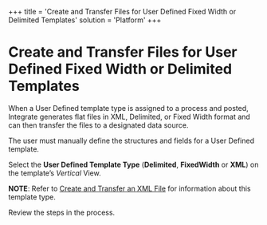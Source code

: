 +++
title = 'Create and Transfer Files for User Defined Fixed Width or Delimited Templates'
solution = 'Platform'
+++

# Create and Transfer Files for User Defined Fixed Width or Delimited Templates

When a User Defined template type is assigned to a process and posted,
Integrate generates flat files in XML, Delimited, or Fixed Width format
and can then transfer the files to a designated data source.

The user must manually define the structures and fields for a User
Defined template.

Select the **User Defined Template Type** (**Delimited**, **FixedWidth**
or **XML**) on the template’s *Vertical* View.

**NOTE**: Refer to [Create and Transfer an XML
File](CreateTransferXMLOverview.htm) for information about this template
type.

<span id="Post Data Using UDF or Fixed Width Steps" class="popUpLink">Review
the steps in the process. </span>
